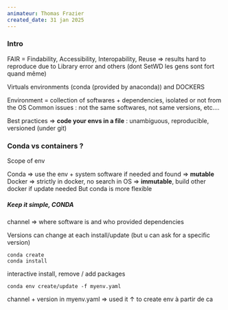 ```yaml
---
animateur: Thomas Frazier
created_date: 31 jan 2025
---
```

### Intro

FAIR = Findability, Accessibility, Interopability, Reuse
=> results hard to reproduce due to Library error and others (dont SetWD les gens sont fort quand même)

Virtuals environments (conda (provided by anaconda)) and DOCKERS

Environment = collection of softwares + dependencies, isolated or not from the OS
Common issues : not the same softwares, not same versions, etc....

Best practices => **code your envs in a file** : unambiguous, reproducible, versioned (under git)


### Conda vs containers ?

Scope of env 

Conda => use the env + system software if needed and found => **mutable**
Docker => strictly in docker, no search in OS => **immutable**, build other docker if update needed
But conda is more flexible

##### Keep it simple, CONDA

channel => where software is and who provided
dependencies 

Versions can change at each install/update (but u can ask for a specific version)

```
conda create 
conda install
```

interactive install, remove / add packages

```
conda env create/update -f myenv.yaml
```
channel + version in myenv.yaml => used it ↑ to create env à partir de ca


